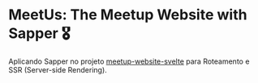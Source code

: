 # MeetUs: The Meetup Website with Sapper 🎖️
 Aplicando Sapper no projeto [meetup-website-svelte](https://github.com/heltonricardo/meetup-website-svelte) para Roteamento e SSR (Server-side Rendering).
